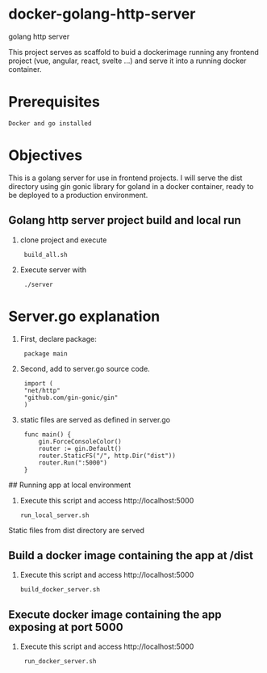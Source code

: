 # docker-golang-http-server

golang http server

This project serves as scaffold to buid a dockerimage running any frontend project (vue, angular, react, svelte ...) and serve it into a running docker container.

# Prerequisites

    Docker and go installed 
# Objectives

This is a golang server for use in frontend projects. I will serve the dist directory using gin gonic library for goland in a docker container, ready to be deployed to a production environment.
## Golang http server project build and local run 

1. clone project and execute 

        build_all.sh

2. Execute server with 

        ./server
# Server.go explanation

1. First, declare package:

        package main

2. Second, add to server.go source code.

        import (
        "net/http"
        "github.com/gin-gonic/gin"
        )

3. static files are served as defined in server.go 

        func main() {
            gin.ForceConsoleColor()
            router := gin.Default()
            router.StaticFS("/", http.Dir("dist"))
            router.Run(":5000")
        }

## Running app at local environment

 1. Execute this script and access http://localhost:5000
 
        run_local_server.sh


Static files from dist directory are served
## Build a docker image containing the app at /dist

 1. Execute this script and access http://localhost:5000

        build_docker_server.sh


## Execute docker image containing the app exposing at port 5000

1. Execute this script and access http://localhost:5000

        run_docker_server.sh 


